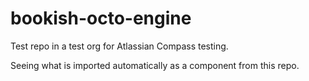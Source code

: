 # bookish-octo-engine

Test repo in a test org for Atlassian Compass testing.

Seeing what is imported automatically as a component from this repo.
